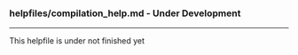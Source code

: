 ### helpfiles/compilation_help.md - Under Development

***

This helpfile is under not finished yet

